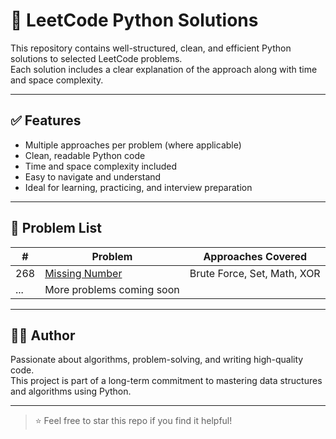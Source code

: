 # 🧠 LeetCode Python Solutions

This repository contains well-structured, clean, and efficient Python solutions to selected LeetCode problems.  
Each solution includes a clear explanation of the approach along with time and space complexity.

---

## ✅ Features

- Multiple approaches per problem (where applicable)
- Clean, readable Python code
- Time and space complexity included
- Easy to navigate and understand
- Ideal for learning, practicing, and interview preparation

---

## 📌 Problem List

| #   | Problem                              | Approaches Covered                  |
|-----|--------------------------------------|-------------------------------------|
| 268 | [Missing Number](https://leetcode.com/problems/missing-number/) | Brute Force, Set, Math, XOR         |
| ... | More problems coming soon            |                                     |

---

## 🧑‍💻 Author

Passionate about algorithms, problem-solving, and writing high-quality code.  
This project is part of a long-term commitment to mastering data structures and algorithms using Python.

---

> ⭐️ Feel free to star this repo if you find it helpful!
